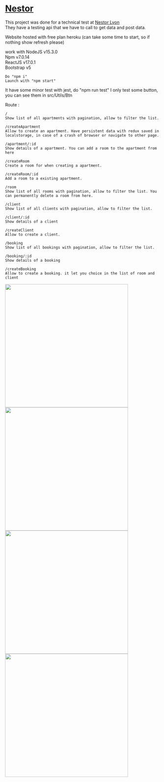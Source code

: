 <a href="https://powerful-plains-63141.herokuapp.com/"><h1>Nestor</h1></a>

This project was done for a technical test at <a href="https://www.chez-nestor.com/en-us/search/Lyon">Nestor Lyon</a> <br/>
They have a testing api that we have to call to get data and post data.

Website hosted with free plan heroku (can take some time to start, so if nothing show refresh please)

work with 
NodeJS v15.3.0 <br/>
Npm v7.0.14 <br/>
ReactJS v17.0.1 <br/>
Bootstrap v5 <br/>

```
Do "npm i"
Launch with "npm start"
````

It have some minor test with jest, do "npm run test"
I only test some button, you can see them in src/Utils/Btn

Route : 
````
/ 
Show list of all apartments with pagination, allow to filter the list. 

/createApartment
Allow to create an apartment. Have persistent data with redux saved in localstorage, in case of a crash of browser or navigate to other page.

/apartment/:id
Show details of a apartment. You can add a room to the apartment from here 

/createRoom
Create a room for when creating a apartment.

/createRoom/:id
Add a room to a existing apartment.

/room
Show list of all rooms with pagination, allow to filter the list. You can permanently delete a room from here.

/client
Show list of all clients with pagination, allow to filter the list. 

/client/:id
Show details of a client

/createClient
Allow to create a client. 

/booking
Show list of all bookings with pagination, allow to filter the list. 

/booking/:id
Show details of a booking

/createBooking
Allow to create a booking. it let you choice in the list of room and client
`````
<img width="400px" heigth="300px" src="gif/apartment.gif"></img><br/>
<img width="400px" heigth="300px" src="gif/booking.gif"></img><br/>
<img width="400px" heigth="300px" src="gif/client.gif"></img><br/>
<img width="400px" heigth="300px" src="gif/room.gif"></img><br/>

